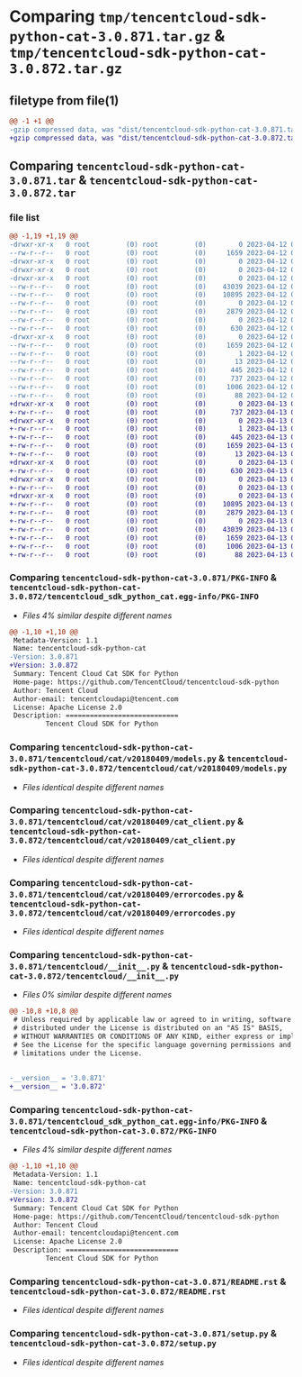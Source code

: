 # Comparing `tmp/tencentcloud-sdk-python-cat-3.0.871.tar.gz` & `tmp/tencentcloud-sdk-python-cat-3.0.872.tar.gz`

## filetype from file(1)

```diff
@@ -1 +1 @@
-gzip compressed data, was "dist/tencentcloud-sdk-python-cat-3.0.871.tar", last modified: Wed Apr 12 00:18:12 2023, max compression
+gzip compressed data, was "dist/tencentcloud-sdk-python-cat-3.0.872.tar", last modified: Thu Apr 13 00:23:07 2023, max compression
```

## Comparing `tencentcloud-sdk-python-cat-3.0.871.tar` & `tencentcloud-sdk-python-cat-3.0.872.tar`

### file list

```diff
@@ -1,19 +1,19 @@
-drwxr-xr-x   0 root         (0) root         (0)        0 2023-04-12 00:18:12.000000 tencentcloud-sdk-python-cat-3.0.871/
--rw-r--r--   0 root         (0) root         (0)     1659 2023-04-12 00:18:12.000000 tencentcloud-sdk-python-cat-3.0.871/PKG-INFO
-drwxr-xr-x   0 root         (0) root         (0)        0 2023-04-12 00:18:12.000000 tencentcloud-sdk-python-cat-3.0.871/tencentcloud/
-drwxr-xr-x   0 root         (0) root         (0)        0 2023-04-12 00:18:12.000000 tencentcloud-sdk-python-cat-3.0.871/tencentcloud/cat/
-drwxr-xr-x   0 root         (0) root         (0)        0 2023-04-12 00:18:12.000000 tencentcloud-sdk-python-cat-3.0.871/tencentcloud/cat/v20180409/
--rw-r--r--   0 root         (0) root         (0)    43039 2023-04-12 00:18:12.000000 tencentcloud-sdk-python-cat-3.0.871/tencentcloud/cat/v20180409/models.py
--rw-r--r--   0 root         (0) root         (0)    10895 2023-04-12 00:18:12.000000 tencentcloud-sdk-python-cat-3.0.871/tencentcloud/cat/v20180409/cat_client.py
--rw-r--r--   0 root         (0) root         (0)        0 2023-04-12 00:18:12.000000 tencentcloud-sdk-python-cat-3.0.871/tencentcloud/cat/v20180409/__init__.py
--rw-r--r--   0 root         (0) root         (0)     2879 2023-04-12 00:18:12.000000 tencentcloud-sdk-python-cat-3.0.871/tencentcloud/cat/v20180409/errorcodes.py
--rw-r--r--   0 root         (0) root         (0)        0 2023-04-12 00:18:12.000000 tencentcloud-sdk-python-cat-3.0.871/tencentcloud/cat/__init__.py
--rw-r--r--   0 root         (0) root         (0)      630 2023-04-12 00:18:12.000000 tencentcloud-sdk-python-cat-3.0.871/tencentcloud/__init__.py
-drwxr-xr-x   0 root         (0) root         (0)        0 2023-04-12 00:18:12.000000 tencentcloud-sdk-python-cat-3.0.871/tencentcloud_sdk_python_cat.egg-info/
--rw-r--r--   0 root         (0) root         (0)     1659 2023-04-12 00:18:12.000000 tencentcloud-sdk-python-cat-3.0.871/tencentcloud_sdk_python_cat.egg-info/PKG-INFO
--rw-r--r--   0 root         (0) root         (0)        1 2023-04-12 00:18:12.000000 tencentcloud-sdk-python-cat-3.0.871/tencentcloud_sdk_python_cat.egg-info/dependency_links.txt
--rw-r--r--   0 root         (0) root         (0)       13 2023-04-12 00:18:12.000000 tencentcloud-sdk-python-cat-3.0.871/tencentcloud_sdk_python_cat.egg-info/top_level.txt
--rw-r--r--   0 root         (0) root         (0)      445 2023-04-12 00:18:12.000000 tencentcloud-sdk-python-cat-3.0.871/tencentcloud_sdk_python_cat.egg-info/SOURCES.txt
--rw-r--r--   0 root         (0) root         (0)      737 2023-04-12 00:18:12.000000 tencentcloud-sdk-python-cat-3.0.871/README.rst
--rw-r--r--   0 root         (0) root         (0)     1006 2023-04-12 00:18:12.000000 tencentcloud-sdk-python-cat-3.0.871/setup.py
--rw-r--r--   0 root         (0) root         (0)       88 2023-04-12 00:18:12.000000 tencentcloud-sdk-python-cat-3.0.871/setup.cfg
+drwxr-xr-x   0 root         (0) root         (0)        0 2023-04-13 00:23:07.000000 tencentcloud-sdk-python-cat-3.0.872/
+-rw-r--r--   0 root         (0) root         (0)      737 2023-04-13 00:23:07.000000 tencentcloud-sdk-python-cat-3.0.872/README.rst
+drwxr-xr-x   0 root         (0) root         (0)        0 2023-04-13 00:23:07.000000 tencentcloud-sdk-python-cat-3.0.872/tencentcloud_sdk_python_cat.egg-info/
+-rw-r--r--   0 root         (0) root         (0)        1 2023-04-13 00:23:07.000000 tencentcloud-sdk-python-cat-3.0.872/tencentcloud_sdk_python_cat.egg-info/dependency_links.txt
+-rw-r--r--   0 root         (0) root         (0)      445 2023-04-13 00:23:07.000000 tencentcloud-sdk-python-cat-3.0.872/tencentcloud_sdk_python_cat.egg-info/SOURCES.txt
+-rw-r--r--   0 root         (0) root         (0)     1659 2023-04-13 00:23:07.000000 tencentcloud-sdk-python-cat-3.0.872/tencentcloud_sdk_python_cat.egg-info/PKG-INFO
+-rw-r--r--   0 root         (0) root         (0)       13 2023-04-13 00:23:07.000000 tencentcloud-sdk-python-cat-3.0.872/tencentcloud_sdk_python_cat.egg-info/top_level.txt
+drwxr-xr-x   0 root         (0) root         (0)        0 2023-04-13 00:23:07.000000 tencentcloud-sdk-python-cat-3.0.872/tencentcloud/
+-rw-r--r--   0 root         (0) root         (0)      630 2023-04-13 00:23:07.000000 tencentcloud-sdk-python-cat-3.0.872/tencentcloud/__init__.py
+drwxr-xr-x   0 root         (0) root         (0)        0 2023-04-13 00:23:07.000000 tencentcloud-sdk-python-cat-3.0.872/tencentcloud/cat/
+-rw-r--r--   0 root         (0) root         (0)        0 2023-04-13 00:23:07.000000 tencentcloud-sdk-python-cat-3.0.872/tencentcloud/cat/__init__.py
+drwxr-xr-x   0 root         (0) root         (0)        0 2023-04-13 00:23:07.000000 tencentcloud-sdk-python-cat-3.0.872/tencentcloud/cat/v20180409/
+-rw-r--r--   0 root         (0) root         (0)    10895 2023-04-13 00:23:07.000000 tencentcloud-sdk-python-cat-3.0.872/tencentcloud/cat/v20180409/cat_client.py
+-rw-r--r--   0 root         (0) root         (0)     2879 2023-04-13 00:23:07.000000 tencentcloud-sdk-python-cat-3.0.872/tencentcloud/cat/v20180409/errorcodes.py
+-rw-r--r--   0 root         (0) root         (0)        0 2023-04-13 00:23:07.000000 tencentcloud-sdk-python-cat-3.0.872/tencentcloud/cat/v20180409/__init__.py
+-rw-r--r--   0 root         (0) root         (0)    43039 2023-04-13 00:23:07.000000 tencentcloud-sdk-python-cat-3.0.872/tencentcloud/cat/v20180409/models.py
+-rw-r--r--   0 root         (0) root         (0)     1659 2023-04-13 00:23:07.000000 tencentcloud-sdk-python-cat-3.0.872/PKG-INFO
+-rw-r--r--   0 root         (0) root         (0)     1006 2023-04-13 00:23:07.000000 tencentcloud-sdk-python-cat-3.0.872/setup.py
+-rw-r--r--   0 root         (0) root         (0)       88 2023-04-13 00:23:07.000000 tencentcloud-sdk-python-cat-3.0.872/setup.cfg
```

### Comparing `tencentcloud-sdk-python-cat-3.0.871/PKG-INFO` & `tencentcloud-sdk-python-cat-3.0.872/tencentcloud_sdk_python_cat.egg-info/PKG-INFO`

 * *Files 4% similar despite different names*

```diff
@@ -1,10 +1,10 @@
 Metadata-Version: 1.1
 Name: tencentcloud-sdk-python-cat
-Version: 3.0.871
+Version: 3.0.872
 Summary: Tencent Cloud Cat SDK for Python
 Home-page: https://github.com/TencentCloud/tencentcloud-sdk-python
 Author: Tencent Cloud
 Author-email: tencentcloudapi@tencent.com
 License: Apache License 2.0
 Description: ============================
         Tencent Cloud SDK for Python
```

### Comparing `tencentcloud-sdk-python-cat-3.0.871/tencentcloud/cat/v20180409/models.py` & `tencentcloud-sdk-python-cat-3.0.872/tencentcloud/cat/v20180409/models.py`

 * *Files identical despite different names*

### Comparing `tencentcloud-sdk-python-cat-3.0.871/tencentcloud/cat/v20180409/cat_client.py` & `tencentcloud-sdk-python-cat-3.0.872/tencentcloud/cat/v20180409/cat_client.py`

 * *Files identical despite different names*

### Comparing `tencentcloud-sdk-python-cat-3.0.871/tencentcloud/cat/v20180409/errorcodes.py` & `tencentcloud-sdk-python-cat-3.0.872/tencentcloud/cat/v20180409/errorcodes.py`

 * *Files identical despite different names*

### Comparing `tencentcloud-sdk-python-cat-3.0.871/tencentcloud/__init__.py` & `tencentcloud-sdk-python-cat-3.0.872/tencentcloud/__init__.py`

 * *Files 0% similar despite different names*

```diff
@@ -10,8 +10,8 @@
 # Unless required by applicable law or agreed to in writing, software
 # distributed under the License is distributed on an "AS IS" BASIS,
 # WITHOUT WARRANTIES OR CONDITIONS OF ANY KIND, either express or implied.
 # See the License for the specific language governing permissions and
 # limitations under the License.
 
 
-__version__ = '3.0.871'
+__version__ = '3.0.872'
```

### Comparing `tencentcloud-sdk-python-cat-3.0.871/tencentcloud_sdk_python_cat.egg-info/PKG-INFO` & `tencentcloud-sdk-python-cat-3.0.872/PKG-INFO`

 * *Files 4% similar despite different names*

```diff
@@ -1,10 +1,10 @@
 Metadata-Version: 1.1
 Name: tencentcloud-sdk-python-cat
-Version: 3.0.871
+Version: 3.0.872
 Summary: Tencent Cloud Cat SDK for Python
 Home-page: https://github.com/TencentCloud/tencentcloud-sdk-python
 Author: Tencent Cloud
 Author-email: tencentcloudapi@tencent.com
 License: Apache License 2.0
 Description: ============================
         Tencent Cloud SDK for Python
```

### Comparing `tencentcloud-sdk-python-cat-3.0.871/README.rst` & `tencentcloud-sdk-python-cat-3.0.872/README.rst`

 * *Files identical despite different names*

### Comparing `tencentcloud-sdk-python-cat-3.0.871/setup.py` & `tencentcloud-sdk-python-cat-3.0.872/setup.py`

 * *Files identical despite different names*

